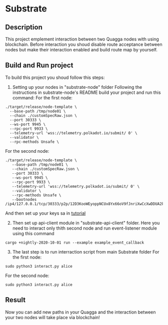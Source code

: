 # Substrate

## Description
This project emplement interaction between two Quagga nodes with using blockchain.
Before interaction you shoud disable route acceptance between nodes but make their interaction enabled and build route map by yourself.

## Build and Run project
To build this project you shoud follow this steps:
1) Setting up your nodes in "substrate-node" folder
Following the instructions in substrate-node's README build your project and run this command:
For the first node:
```shell
./target/release/node-template \
  --base-path /tmp/node01 \
  --chain ./customSpecRaw.json \
  --port 30333 \
  --ws-port 9945 \
  --rpc-port 9933 \
  --telemetry-url 'wss://telemetry.polkadot.io/submit/ 0' \
  --validator \
  --rpc-methods Unsafe \
```

For the second node:
```shell
./target/release/node-template \
   --base-path /tmp/node01 \
   --chain ./customSpecRaw.json \
   --port 30333 \
   --ws-port 9945 \
   --rpc-port 9933 \
   --telemetry-url 'wss://telemetry.polkadot.io/submit/ 0' \
   --validator \
   --rpc-methods Unsafe \
   --bootnodes /ip4/127.0.0.1/tcp/30333/p2p/12D3KooWEyoppNCUx8Yx66oV9fJnriXwCcXwDDUA2kj6vnc6iDEp
```

And then set up your keys sa in [tutorial](https://substrate.dev/docs/en/tutorials/start-a-private-network/customchain)

2) Then set up api-client module in "substrate-api-client" folder. 
Here you need to interact only thith second node and run event-listener module using this command
```shell
cargo +nightly-2020-10-01 run --example example_event_callback
```

3) The last step is to run interraction script from main Substrate folder
For the first node:
```shell
sudo python3 interact.py alice
```
For the second node:
```shell
sudo python3 interact.py alice
```

## Result
Now you can add new paths in your Quagga and the interaction between your two nodes will take place via blockchain!
